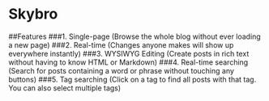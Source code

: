 Skybro
=====

##Features
###1. Single-page (Browse the whole blog without ever loading a new page)
###2. Real-time (Changes anyone makes will show up everywhere instantly)
###3. WYSIWYG Editing (Create posts in rich text without having to know HTML or Markdown)
###4. Real-time searching (Search for posts containing a word or phrase without touching any buttons)
###5. Tag searching (Click on a tag to find all posts with that tag. You can also select multiple tags)